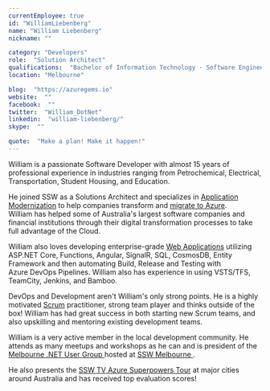 ```yaml
---
currentEmployee: true
id: "WilliamLiebenberg"
name: "William Liebenberg"
nickname: ""

category: "Developers"
role:  "Solution Architect"
qualifications:  "Bachelor of Information Technology - Software Engineering"
location: "Melbourne"

blog:  "https://azuregems.io"
website:  ""
facebook:  ""
twitter:  "William_DotNet"
linkedin:  "william-liebenberg/"
skype:  ""

quote:  "Make a plan! Make it happen!"
---
```


William is a passionate Software Developer with almost 15 years of professional experience in industries ranging from Petrochemical, Electrical, Transportation, Student Housing, and Education.   

He joined SSW as a Solutions Architect and specializes in [Application Modernization](https://www.ssw.com.au/ssw/Consulting/Strategic-Architecture.aspx) to help companies transform and [migrate to Azure](https://www.ssw.com.au/ssw/Consulting/Azure.aspx). William has helped some of Australia's largest software companies and financial institutions through their digital transformation processes to take full advantage of the Cloud.   

William also loves developing enterprise-grade [Web Applications](https://www.ssw.com.au/ssw/Consulting/Web-Applications.aspx) utilizing ASP.NET Core, Functions, Angular, SignalR, SQL, CosmosDB, Entity Framework and then automating Build, Release and Testing with Azure DevOps Pipelines. William also has experience in using VSTS/TFS, TeamCity, Jenkins, and Bamboo.  

DevOps and Development aren't William's only strong points. He is a highly motivated [Scrum](https://www.ssw.com.au/ssw/Consulting/Scrum.aspx) practitioner, strong team player and thinks outside of the box! William has had great success in both starting new Scrum teams, and also upskilling and mentoring existing development teams.   

William is a very active member in the local development community. He attends as many meetups and workshops as he can and is president of the [Melbourne .NET User Group ](https://www.meetup.com/Melbourne-NET-User-Group/) hosted at [SSW Melbourne ](https://www.ssw.com.au/ssw/NETUG/Melbourne.aspx).  

He also presents the [SSW TV Azure Superpowers Tour](https://www.ssw.com.au/ssw/Events/Training/Azure-Superpowers-Tour.aspx) at major cities around Australia and has received top evaluation scores!
